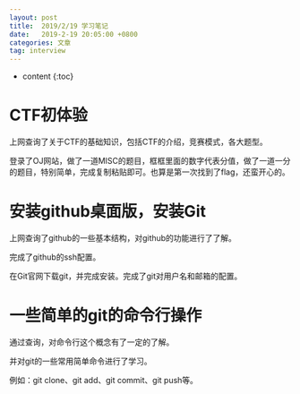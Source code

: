 ```yaml
---
layout: post
title:  2019/2/19 学习笔记
date:   2019-2-19 20:05:00 +0800
categories: 文章
tag: interview
---
```


* content
{:toc}

CTF初体验
====================================
上网查询了关于CTF的基础知识，包括CTF的介绍，竞赛模式，各大题型。

登录了OJ网站，做了一道MISC的题目，框框里面的数字代表分值，做了一道一分的题目，特别简单，完成复制粘贴即可。也算是第一次找到了flag，还蛮开心的。

安装github桌面版，安装Git
====================================
上网查询了github的一些基本结构，对github的功能进行了了解。

完成了github的ssh配置。

在Git官网下载git，并完成安装。完成了git对用户名和邮箱的配置。

一些简单的git的命令行操作
====================================
通过查询，对命令行这个概念有了一定的了解。

并对git的一些常用简单命令进行了学习。

例如：git clone、git add、git commit、git push等。